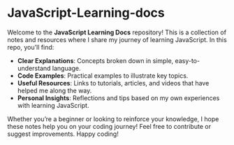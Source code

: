 # JavaScript-Learning-docs

Welcome to the **JavaScript Learning Docs** repository! This is a collection of notes and resources where I share my journey of learning JavaScript. In this repo, you'll find:

- **Clear Explanations**: Concepts broken down in simple, easy-to-understand language.
- **Code Examples**: Practical examples to illustrate key topics.
- **Useful Resources**: Links to tutorials, articles, and videos that have helped me along the way.
- **Personal Insights**: Reflections and tips based on my own experiences with learning JavaScript.

Whether you’re a beginner or looking to reinforce your knowledge, I hope these notes help you on your coding journey! Feel free to contribute or suggest improvements. Happy coding!
